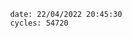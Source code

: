 

                date: 22/04/2022 20:45:30
                cycles: 54720

                         